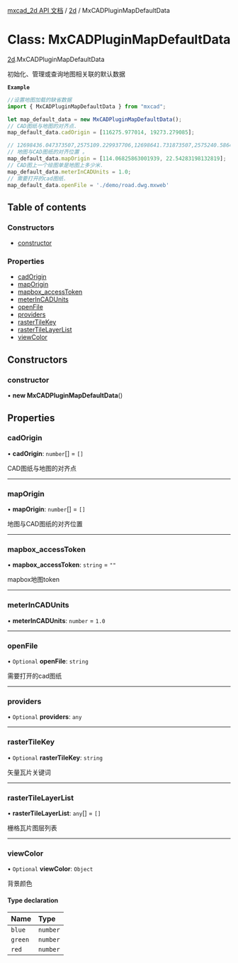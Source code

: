 [mxcad_2d API 文档](../README.md) / [2d](../modules/2d.md) / MxCADPluginMapDefaultData

# Class: MxCADPluginMapDefaultData

[2d](../modules/2d.md).MxCADPluginMapDefaultData

初始化、管理或查询地图相关联的默认数据

**`Example`**

```ts
//设置地图加载的缺省数据
import { MxCADPluginMapDefaultData } from "mxcad";

let map_default_data = new MxCADPluginMapDefaultData();
// CAD图纸与地图的对齐点.
map_default_data.cadOrigin = [116275.977014, 19273.279085];

// 12698436.047373507,2575109.229937706,12698641.731873507,2575240.5864377064
// 地图与CAD图纸的对齐位置 。
map_default_data.mapOrigin = [114.06825863001939, 22.54283198132819];
// CAD图上一个绘图单是地图上多少米.
map_default_data.meterInCADUnits = 1.0;
// 需要打开的cad图纸.
map_default_data.openFile = './demo/road.dwg.mxweb'
````

## Table of contents

### Constructors

- [constructor](2d.MxCADPluginMapDefaultData.md#constructor)

### Properties

- [cadOrigin](2d.MxCADPluginMapDefaultData.md#cadorigin)
- [mapOrigin](2d.MxCADPluginMapDefaultData.md#maporigin)
- [mapbox\_accessToken](2d.MxCADPluginMapDefaultData.md#mapbox_accesstoken)
- [meterInCADUnits](2d.MxCADPluginMapDefaultData.md#meterincadunits)
- [openFile](2d.MxCADPluginMapDefaultData.md#openfile)
- [providers](2d.MxCADPluginMapDefaultData.md#providers)
- [rasterTileKey](2d.MxCADPluginMapDefaultData.md#rastertilekey)
- [rasterTileLayerList](2d.MxCADPluginMapDefaultData.md#rastertilelayerlist)
- [viewColor](2d.MxCADPluginMapDefaultData.md#viewcolor)

## Constructors

### constructor

• **new MxCADPluginMapDefaultData**()

## Properties

### cadOrigin

• **cadOrigin**: `number`[] = `[]`

CAD图纸与地图的对齐点

___

### mapOrigin

• **mapOrigin**: `number`[] = `[]`

地图与CAD图纸的对齐位置

___

### mapbox\_accessToken

• **mapbox\_accessToken**: `string` = `""`

mapbox地图token

___

### meterInCADUnits

• **meterInCADUnits**: `number` = `1.0`

___

### openFile

• `Optional` **openFile**: `string`

需要打开的cad图纸

___

### providers

• `Optional` **providers**: `any`

___

### rasterTileKey

• `Optional` **rasterTileKey**: `string`

矢量瓦片关键词

___

### rasterTileLayerList

• **rasterTileLayerList**: `any`[] = `[]`

栅格瓦片图层列表

___

### viewColor

• `Optional` **viewColor**: `Object`

背景颜色

#### Type declaration

| Name | Type |
| :------ | :------ |
| `blue` | `number` |
| `green` | `number` |
| `red` | `number` |
